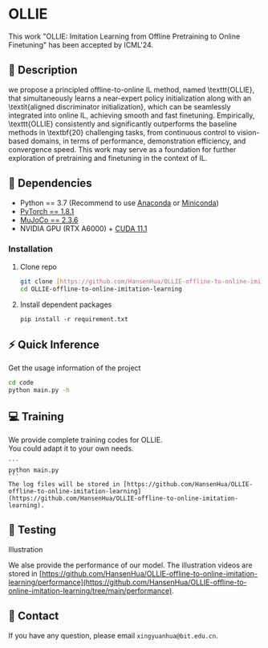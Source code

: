 # OLLIE
This work "OLLIE: Imitation Learning from Offline Pretraining to Online Finetuning" has been accepted by ICML'24.
## :page_facing_up: Description
we propose a principled offline-to-online IL method, named \texttt{OLLIE}, that simultaneously learns a near-expert policy initialization along with an \textit{aligned discriminator initialization}, which can be seamlessly integrated into online IL, achieving smooth and fast finetuning. Empirically, \texttt{OLLIE} consistently and significantly outperforms the baseline methods in \textbf{20} challenging tasks, from continuous control to vision-based domains, in terms of performance, demonstration efficiency, and convergence speed. This work may serve as a foundation for further exploration of pretraining and finetuning in the context of IL.
## :wrench: Dependencies
- Python == 3.7 (Recommend to use [Anaconda](https://www.anaconda.com/download/#linux) or [Miniconda](https://docs.conda.io/en/latest/miniconda.html))
- [PyTorch == 1.8.1](https://pytorch.org/)
- [MuJoCo == 2.3.6](http://www.mujoco.org) 
- NVIDIA GPU (RTX A6000) + [CUDA 11.1](https://developer.nvidia.com/cuda-downloads)
### Installation
1. Clone repo
    ```bash
    git clone [https://github.com/HansenHua/OLLIE-offline-to-online-imitation-learning.git](https://github.com/HansenHua/OLLIE-offline-to-online-imitation-learning.git)
    cd OLLIE-offline-to-online-imitation-learning
    ```
2. Install dependent packages
    ```
    pip install -r requirement.txt
    ```
## :zap: Quick Inference

Get the usage information of the project
```bash
cd code
python main.py -h
```

## :computer: Training

We provide complete training codes for OLLIE.<br>
You could adapt it to your own needs.

	```
    python main.py
	```
	The log files will be stored in [https://github.com/HansenHua/OLLIE-offline-to-online-imitation-learning](https://github.com/HansenHua/OLLIE-offline-to-online-imitation-learning).
## :checkered_flag: Testing
Illustration

We alse provide the performance of our model. The illustration videos are stored in [https://github.com/HansenHua/OLLIE-offline-to-online-imitation-learning/performance](https://github.com/HansenHua/OLLIE-offline-to-online-imitation-learning/tree/main/performance).

## :e-mail: Contact

If you have any question, please email `xingyuanhua@bit.edu.cn`.
